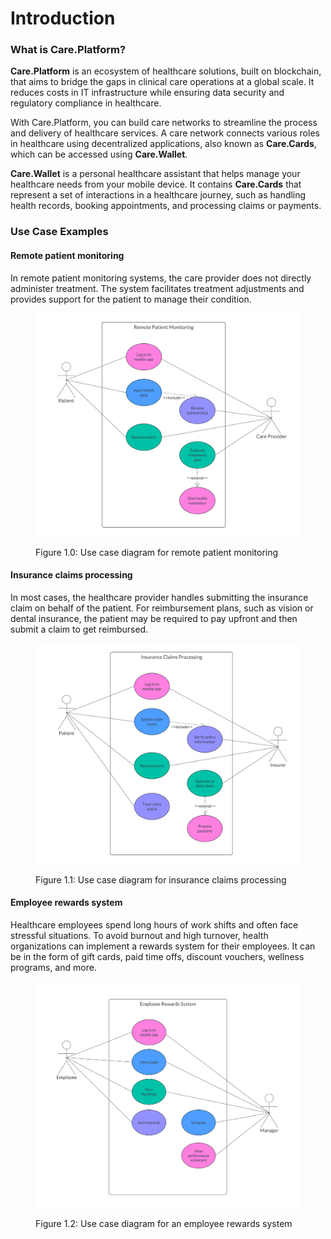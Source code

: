 # Introduction

### What is Care.Platform?

**Care.Platform** is an ecosystem of healthcare solutions, built on blockchain, that aims to bridge the gaps in clinical care operations at a global scale. It reduces costs in IT infrastructure while ensuring data security and regulatory compliance in healthcare.

With Care.Platform, you can build care networks to streamline the process and delivery of healthcare services. A care network connects various roles in healthcare using decentralized applications, also known as **Care.Cards**, which can be accessed using **Care.Wallet**.

**Care.Wallet** is a personal healthcare assistant that helps manage your healthcare needs from your mobile device. It contains **Care.Cards** that represent a set of interactions in a healthcare journey, such as handling health records, booking appointments, and processing claims or payments.

### Use Case Examples

#### Remote patient monitoring

In remote patient monitoring systems, the care provider does not directly administer treatment. The system facilitates treatment adjustments and provides support for the patient to manage their condition.

<figure><img src="../.gitbook/assets/remote-patient-monitoring-diagram.png" alt="remote-patient-monitoring-use-case"><figcaption><p>Figure 1.0: Use case diagram for remote patient monitoring</p></figcaption></figure>

#### Insurance claims processing

In most cases, the healthcare provider handles submitting the insurance claim on behalf of the patient. For reimbursement plans, such as vision or dental insurance, the patient may be required to pay upfront and then submit a claim to get reimbursed.

<figure><img src="../.gitbook/assets/insurance-claims-processing.png" alt="insurance-claims-processing-use-case"><figcaption><p>Figure 1.1: Use case diagram for insurance claims processing</p></figcaption></figure>

#### Employee rewards system

Healthcare employees spend long hours of work shifts and often face stressful situations. To avoid burnout and high turnover, health organizations can implement a rewards system for their employees. It can be in the form of gift cards, paid time offs, discount vouchers, wellness programs, and more.

<figure><img src="../.gitbook/assets/employee-rewards-system.png" alt="employee-rewards-system-use-case"><figcaption><p>Figure 1.2: Use case diagram for an employee rewards system</p></figcaption></figure>



